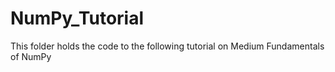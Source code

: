# NumPy_Tutorial

This folder holds the code to the following tutorial on Medium
Fundamentals of NumPy
